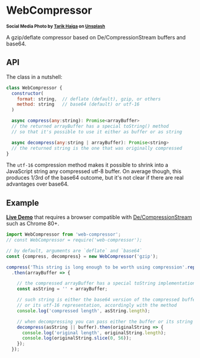 # WebCompressor

<sup>**Social Media Photo by [Tarik Haiga](https://unsplash.com/@tar1k) on [Unsplash](https://unsplash.com/)**</sup>

A gzip/deflate compressor based on De/CompressionStream buffers and base64.

## API

The class in a nutshell:

```js
class WebCompressor {
  constructor(
    format: string,  // deflate (default), gzip, or others
    method: string   // base64 (default) or utf-16
  )

  async compress(any:string): Promise<arrayBuffer>
  // the returned arrayBuffer has a special toString() method
  // so that it's possible to use it either as buffer or as string

  async decompress(any:string | arrayBuffer): Promise<string>
  // the returned string is the one that was originally compressed
}
```

The `utf-16` compression method makes it possible to shrink into a JavaScript string any compressed utf-8 buffer.
On average though, this produces 1/3rd of the base64 outcome, but it's not clear if there are real advantages over base64.

## Example

**[Live Demo](https://codepen.io/WebReflection/pen/XWbKJQq?editors=0011)** that requires a browser compatible with [De/CompressionStream](https://wicg.github.io/compression/) such as Chrome 80+.

```js
import WebCompressor from 'web-compressor';
// const WebCompressor = require('web-compressor');

// by default, arguments are `deflate` and `base64`
const {compress, decompress} = new WebCompressor('gzip');

compress('This string is long enough to be worth using compression'.repeat(10))
  .then(arrayBuffer => {

    // the compressed arrayBuffer has a special toString implementation
    const asString = '' + arrayBuffer;

    // such string is either the base64 version of the compressed buffer
    // or its utf-16 representation, accordingly with the method
    console.log('compressed length', asString.length);

    // when decompressing you can pass either the buffer or its string
    decompress(asString || buffer).then(originalString => {
      console.log('original length', originalString.length);
      console.log(originalString.slice(0, 56));
    });
  });
```
